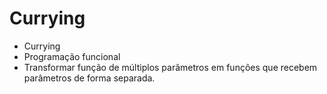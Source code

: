 # Currying

- Currying
- Programação funcional
- Transformar função de múltiplos parâmetros em funções que recebem parâmetros de forma separada.
